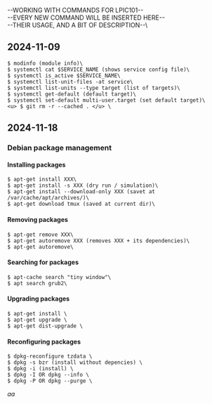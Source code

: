 --WORKING WITH COMMANDS FOR LPIC101--\
--EVERY NEW COMMAND WILL BE INSERTED HERE--\
--THEIR USAGE, AND A BIT OF DESCRIPTION--\

## 2024-11-09

```
$ modinfo (module info)\
$ systemctl cat $SERVICE_NAME (shows service config file)\
$ systemctl is_active $SERVICE_NAME\
$ systemctl list-unit-files -at service\
$ systemctl list-units --type target (list of targets)\
$ systemctl get-default (default target)\
$ systemctl set-default multi-user.target (set default target)\
<u> $ git rm -r --cached . </u> \

```

## 2024-11-18
### Debian package management

#### Installing packages

```
$ apt-get install XXX\
$ apt-get install -s XXX (dry run / simulation)\
$ apt-get install --download-only XXX (savet at /var/cache/apt/archives/)\
$ apt-get download tmux (saved at current dir)\
```

#### Removing packages

```
$ apt-get remove XXX\
$ apt-get autoremove XXX (removes XXX + its dependencies)\
$ apt-get autoremove\
```

#### Searching for packages

```
$ apt-cache search "tiny window"\
$ apt search grub2\
```

#### Upgrading packages

```
$ apt-get install \
$ apt-get upgrade \
$ apt-get dist-upgrade \
```

#### Reconfiguring packages

```
$ dpkg-reconfigure tzdata \
$ dpkg -s bzr (install without depencies) \
$ dpkg -i (install) \
$ dpkg -I OR dpkg --info \
$ dpkg -P OR dpkg --purge \

```

_aa_
